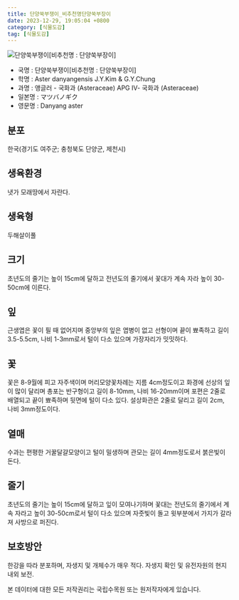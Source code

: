 ```yaml
---
title: 단양쑥부쟁이_비추천명단양쑥부장이
date: 2023-12-29, 19:05:04 +0800
category: [식물도감]
tag: [식물도감]
---
```




![단양쑥부쟁이[비추천명 : 단양쑥부장이]](http://www.nature.go.kr/fileUpload/plants/basic/Compositae/Aster/8066/8066_20160816154905163files_th2.jpg)
- 국명 : 단양쑥부쟁이[비추천명 : 단양쑥부장이]
- 학명 : Aster danyangensis J.Y.Kim & G.Y.Chung
- 과명 : 앵글러 - 국화과 (Asteraceae) APG Ⅳ- 국화과 (Asteraceae)
- 일본명 : マツバノギク
- 영문명 : Danyang aster


## 분포
한국(경기도 여주군; 충청북도 단양군, 제천시) 
## 생육환경
냇가 모래땅에서 자란다.
## 생육형
두해살이풀
## 크기
초년도의 줄기는 높이 15cm에 달하고 전년도의 줄기에서 꽃대가 계속 자라 높이 30-50cm에 이른다.
## 잎
근생엽은 꽃이 필 때 없어지며 중앙부의 잎은 엽병이 없고 선형이며 끝이 뾰족하고 길이 3.5-5.5cm, 나비 1-3mm로서 털이 다소 있으며 가장자리가 밋밋하다.
## 꽃
꽃은 8-9월에 피고 자주색이며 머리모양꽃차례는 지름 4cm정도이고 화경에 선상의 잎이 많이 달리며 총포는 반구형이고 길이 8-10mm, 나비 16-20mm이며 포편은 2줄로 배열되고 끝이 뾰족하며 뒷면에 털이 다소 있다. 설상화관은 2줄로 달리고 길이 2cm, 나비 3mm정도이다.
## 열매
수과는 편평한 거꿀달걀모양이고 털이 밀생하며 관모는 길이 4mm정도로서 붉은빛이 돈다.
## 줄기
초년도의 줄기는 높이 15cm에 달하고 잎이 모여나기하며 꽃대는 전년도의 줄기에서 계속 자라고 높이 30-50cm로서 털이 다소 있으며 자줏빛이 돌고 윗부분에서 가지가 갈라져 사방으로 퍼진다.
## 보호방안
한강을 따라 분포하며, 자생지 및 개체수가 매우 적다. 자생지 확인 및 유전자원의 현지내외 보전.






본 데이터에 대한 모든 저작권리는 국립수목원 또는 원저작자에게 있습니다.
